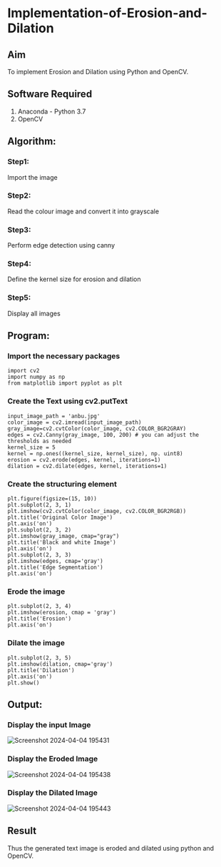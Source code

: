 # Implementation-of-Erosion-and-Dilation
## Aim
To implement Erosion and Dilation using Python and OpenCV.
## Software Required
1. Anaconda - Python 3.7
2. OpenCV
## Algorithm:
### Step1:
Import the image

### Step2:
Read the colour image and convert it into grayscale

### Step3:
Perform edge detection using canny

### Step4:
Define the kernel size for erosion and dilation

### Step5:
Display all images

## Program:

### Import the necessary packages
```
import cv2
import numpy as np
from matplotlib import pyplot as plt
```
### Create the Text using cv2.putText
```
input_image_path = 'anbu.jpg'
color_image = cv2.imread(input_image_path)
gray_image=cv2.cvtColor(color_image, cv2.COLOR_BGR2GRAY)
edges = cv2.Canny(gray_image, 100, 200) # you can adjust the thresholds as needed
kernel_size = 5
kernel = np.ones((kernel_size, kernel_size), np. uint8)
erosion = cv2.erode(edges, kernel, iterations=1)
dilation = cv2.dilate(edges, kernel, iterations=1)
```
### Create the structuring element
```
plt.figure(figsize=(15, 10))
plt.subplot(2, 3, 1)
plt.imshow(cv2.cvtColor(color_image, cv2.COLOR_BGR2RGB))
plt.title('Original Color Image')
plt.axis('on')
plt.subplot(2, 3, 2)
plt.imshow(gray_image, cmap="gray")
plt.title('Black and white Image')
plt.axis('on')
plt.subplot(2, 3, 3)
plt.imshow(edges, cmap='gray')
plt.title('Edge Segmentation')
plt.axis('on')
```
### Erode the image
```
plt.subplot(2, 3, 4)
plt.imshow(erosion, cmap = 'gray')
plt.title('Erosion')
plt.axis('on')
```
### Dilate the image
```
plt.subplot(2, 3, 5)
plt.imshow(dilation, cmap='gray')
plt.title('Dilation')
plt.axis('on')
plt.show()

```
## Output:

### Display the input Image

![Screenshot 2024-04-04 195431](https://github.com/anbuselvamA/erosion-dilation/assets/119559871/0ca306ec-622b-4e61-992c-20c3f5144be2)

### Display the Eroded Image

![Screenshot 2024-04-04 195438](https://github.com/anbuselvamA/erosion-dilation/assets/119559871/51f8eb6b-80d0-434f-8021-fdc40b6ccb68)

### Display the Dilated Image

![Screenshot 2024-04-04 195443](https://github.com/anbuselvamA/erosion-dilation/assets/119559871/a29b1328-991e-41b2-bd4f-b3be43050b67)

## Result
Thus the generated text image is eroded and dilated using python and OpenCV.
